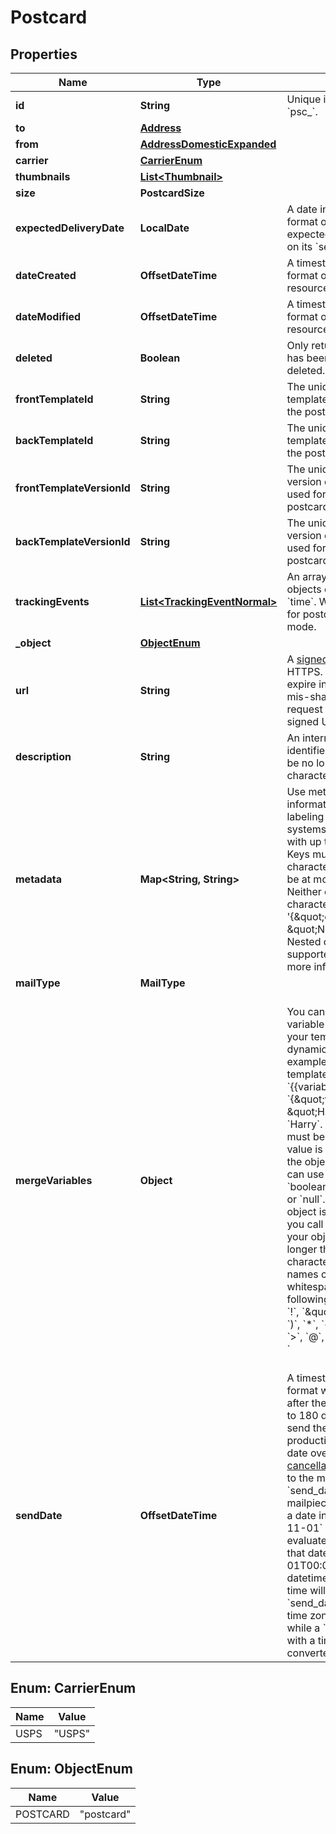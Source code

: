 

# Postcard


## Properties

Name | Type | Description | Notes
------------ | ------------- | ------------- | -------------
**id** | **String** | Unique identifier prefixed with &#x60;psc_&#x60;. | 
**to** | [**Address**](Address.md) |  |  [optional]
**from** | [**AddressDomesticExpanded**](AddressDomesticExpanded.md) |  |  [optional]
**carrier** | [**CarrierEnum**](#CarrierEnum) |  |  [optional]
**thumbnails** | [**List&lt;Thumbnail&gt;**](Thumbnail.md) |  |  [optional]
**size** | **PostcardSize** |  |  [optional]
**expectedDeliveryDate** | **LocalDate** | A date in YYYY-MM-DD format of the mailpiece&#39;s expected delivery date based on its &#x60;send_date&#x60;. |  [optional]
**dateCreated** | **OffsetDateTime** | A timestamp in ISO 8601 format of the date the resource was created. |  [optional]
**dateModified** | **OffsetDateTime** | A timestamp in ISO 8601 format of the date the resource was last modified. |  [optional]
**deleted** | **Boolean** | Only returned if the resource has been successfully deleted. |  [optional]
**frontTemplateId** | **String** | The unique ID of the HTML template used for the front of the postcard. | 
**backTemplateId** | **String** | The unique ID of the HTML template used for the back of the postcard. | 
**frontTemplateVersionId** | **String** | The unique ID of the specific version of the HTML template used for the front of the postcard. |  [optional]
**backTemplateVersionId** | **String** | The unique ID of the specific version of the HTML template used for the back of the postcard. |  [optional]
**trackingEvents** | [**List&lt;TrackingEventNormal&gt;**](TrackingEventNormal.md) | An array of tracking_event objects ordered by ascending &#x60;time&#x60;. Will not be populated for postcards created in test mode. |  [optional]
**_object** | [**ObjectEnum**](#ObjectEnum) |  |  [optional]
**url** | **String** | A [signed link](#section/Asset-URLs) served over HTTPS. The link returned will expire in 30 days to prevent mis-sharing. Each time a GET request is initiated, a new signed URL will be generated. | 
**description** | **String** | An internal description that identifies this resource. Must be no longer than 255 characters.  |  [optional]
**metadata** | **Map&lt;String, String&gt;** | Use metadata to store custom information for tagging and labeling back to your internal systems. Must be an object with up to 20 key-value pairs. Keys must be at most 40 characters and values must be at most 500 characters. Neither can contain the characters &#x60;\&quot;&#x60; and &#x60;\\&#x60;. i.e. &#39;{\&quot;customer_id\&quot; : \&quot;NEWYORK2015\&quot;}&#39; Nested objects are not supported.  See [Metadata](#section/Metadata) for more information. |  [optional]
**mailType** | **MailType** |  |  [optional]
**mergeVariables** | **Object** | You can input a merge variable payload object to your template to render dynamic content. For example, if you have a template like: &#x60;{{variable_name}}&#x60;, pass in &#x60;{\&quot;variable_name\&quot;: \&quot;Harry\&quot;}&#x60; to render &#x60;Harry&#x60;. &#x60;merge_variables&#x60; must be an object. Any type of value is accepted as long as the object is valid JSON; you can use &#x60;strings&#x60;, &#x60;numbers&#x60;, &#x60;booleans&#x60;, &#x60;arrays&#x60;, &#x60;objects&#x60;, or &#x60;null&#x60;. The max length of the object is 25,000 characters. If you call &#x60;JSON.stringify&#x60; on your object, it can be no longer than 25,000 characters. Your variable names cannot contain any whitespace or any of the following special characters: &#x60;!&#x60;, &#x60;\&quot;&#x60;, &#x60;#&#x60;, &#x60;%&#x60;, &#x60;&amp;&#x60;, &#x60;&#39;&#x60;, &#x60;(&#x60;, &#x60;)&#x60;, &#x60;*&#x60;, &#x60;+&#x60;, &#x60;,&#x60;, &#x60;/&#x60;, &#x60;;&#x60;, &#x60;&lt;&#x60;, &#x60;&#x3D;&#x60;, &#x60;&gt;&#x60;, &#x60;@&#x60;, &#x60;[&#x60;, &#x60;\\&#x60;, &#x60;]&#x60;, &#x60;^&#x60;, &#x60;&#x60; &#x60; &#x60;&#x60;, &#x60;{&#x60;, &#x60;|&#x60;, &#x60;}&#x60;, &#x60;~&#x60;. More instructions can be found in [our guide to using html and merge variables](https://lob.com/resources/guides/general/using-html-and-merge-variables). Depending on your [Merge Variable strictness](https://dashboard.lob.com/#/settings/account) setting, if you define variables in your HTML but do not pass them here, you will either receive an error or the variable will render as an empty string. |  [optional]
**sendDate** | **OffsetDateTime** | A timestamp in ISO 8601 format which specifies a date after the current time and up to 180 days in the future to send the letter off for production. Setting a send date overrides the default [cancellation window](#section/Cancellation-Windows) applied to the mailpiece. Until the &#x60;send_date&#x60; has passed, the mailpiece can be canceled. If a date in the format &#x60;2017-11-01&#x60; is passed, it will evaluate to midnight UTC of that date (&#x60;2017-11-01T00:00:00.000Z&#x60;). If a datetime is passed, that exact time will be used. A &#x60;send_date&#x60; passed with no time zone will default to UTC, while a &#x60;send_date&#x60; passed with a time zone will be converted to UTC. |  [optional]



## Enum: CarrierEnum

Name | Value
---- | -----
USPS | &quot;USPS&quot;



## Enum: ObjectEnum

Name | Value
---- | -----
POSTCARD | &quot;postcard&quot;



